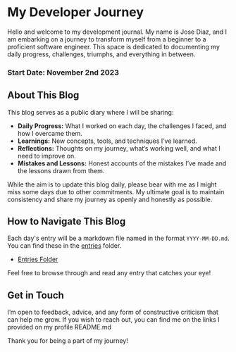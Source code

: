 # My Developer Journey

Hello and welcome to my development journal. My name is Jose Diaz, and I am embarking on a journey to transform myself from a beginner to a proficient software engineer. This space is dedicated to documenting my daily progress, challenges, triumphs, and everything in between.

### Start Date: November 2nd 2023

## About This Blog

This blog serves as a public diary where I will be sharing:

- **Daily Progress:** What I worked on each day, the challenges I faced, and how I overcame them.
- **Learnings:** New concepts, tools, and techniques I’ve learned.
- **Reflections:** Thoughts on my journey, what’s working well, and what I need to improve on.
- **Mistakes and Lessons:** Honest accounts of the mistakes I’ve made and the lessons drawn from them.

While the aim is to update this blog daily, please bear with me as I might miss some days due to other commitments. My ultimate goal is to maintain consistency and share my journey as openly and honestly as possible.

## How to Navigate This Blog

Each day's entry will be a markdown file named in the format `YYYY-MM-DD.md`. You can find these in the [entries](entries) folder.

- [Entries Folder](entries)

Feel free to browse through and read any entry that catches your eye!

## Get in Touch

I’m open to feedback, advice, and any form of constructive criticism that can help me grow. If you wish to reach out, you can find me on the links I provided on my profile README.md

Thank you for being a part of my journey!
